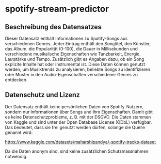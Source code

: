 # spotify-stream-predictor

## Beschreibung des Datensatzes 
Dieser Datensatz enthält Informationen zu Spotify-Songs aus verschiedenen Genres. Jeder Eintrag enthält den Songtitel, den Künstler, das Album, die Popularität (0-100), die Dauer in Millisekunden und verschiedene musikalische Eigenschaften wie Tanzbarkeit, Energie, Lautstärke und Tempo. Zusätzlich gibt es Angaben dazu, ob ein Song explizite Inhalte hat oder instrumental ist. Diese Daten können genutzt werden, um Musiktrends zu analysieren, beliebte Songs zu identifizieren oder Muster in den Audio-Eigenschaften verschiedener Genres zu entdecken.

## Datenschutz und Lizenz
Der Datensatz enthält keine persönlichen Daten von Spotify-Nutzern, sondern nur Informationen über Songs und ihre Eigenschaften. Damit gibt es keine Datenschutzprobleme, z. B. mit der DSGVO. Die Daten stammen von Kaggle und sind unter der Open Database License (ODbL) verfügbar. Das bedeutet, dass sie frei genutzt werden dürfen, solange die Quelle genannt wird:

https://www.kaggle.com/datasets/maharshipandya/-spotify-tracks-dataset

Da die Daten anonym sind, sind keine zusätzlichen Schutzmassnahmen notwendig.
